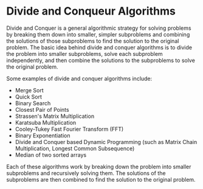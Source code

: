 # Divide and Conqueur Algorithms

Divide and Conquer is a general algorithmic strategy for solving problems by breaking them down into smaller, simpler subproblems and combining the solutions of those subproblems to find the solution to the original problem. The basic idea behind divide and conquer algorithms is to divide the problem into smaller subproblems, solve each subproblem independently, and then combine the solutions to the subproblems to solve the original problem.

Some examples of divide and conquer algorithms include:

- Merge Sort
- Quick Sort
- Binary Search
- Closest Pair of Points
- Strassen's Matrix Multiplication
- Karatsuba Multiplication
- Cooley-Tukey Fast Fourier Transform (FFT)
- Binary Exponentiation
- Divide and Conquer based Dynamic Programming (such as Matrix Chain Multiplication, Longest Common Subsequence)
- Median of two sorted arrays

Each of these algorithms work by breaking down the problem into smaller subproblems and recursively solving them. The solutions of the subproblems are then combined to find the solution to the original problem.